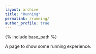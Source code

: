 ```yaml
---
layout: archive
title: "Running"
permalink: /running/
author_profile: true
---
```


{% include base_path %}

A page to show some running experience.